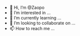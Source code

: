 - 👋 Hi, I’m @Zaopo
- 👀 I’m interested in ...
- 🌱 I’m currently learning ...
- 💞️ I’m looking to collaborate on ...
- 📫 How to reach me ...

<!---
Zaopo/Zaopo is a ✨ special ✨ repository because its `README.md` (this file) appears on your GitHub profile.
You can click the Preview link to take a look at your changes.
--->
